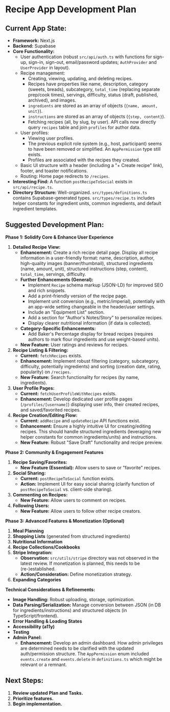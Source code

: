 # Recipe App Development Plan

## Current App State:

- **Framework:** Next.js
- **Backend:** Supabase
- **Core Functionality:**
  - User authentication (robust `src/api/auth.ts` with functions for sign-up, sign-in, sign-out, email/password updates; `AuthProvider` and `UserProvider` in layout).
  - Recipe management:
    - Creating, viewing, updating, and deleting recipes.
    - Recipes have properties like name, description, category (sweets, breads), subcategory, `total_time` (replacing separate prep/cook times), servings, difficulty, status (draft, published, archived), and images.
    - `ingredients` are stored as an array of objects (`{name, amount, unit}`).
    - `instructions` are stored as an array of objects (`{step, content}`).
    - Fetching recipes (all, by slug, by user). API calls now directly query `recipes` table and join `profiles` for author data.
  - User profiles:
    - Viewing user profiles.
    - The previous explicit role system (e.g., host, participant) seems to have been removed or simplified. An `AppPermission` type still exists.
    - Profiles are associated with the recipes they created.
  - Basic UI structure with a header (including a "+ Create recipe" link), footer, and toaster notifications.
  - Routing: Home page redirects to `/recipes`.
- **Interesting Find:** A function `postRecipeToSocial` exists in `src/api/recipe.ts`.
- **Directory Structure:** Well-organized. `src/types/definitions.ts` contains Supabase-generated types. `src/types/recipe.ts` includes helper constants for ingredient units, common ingredients, and default ingredient templates.

## Suggested Development Plan:

**Phase 1: Solidify Core & Enhance User Experience**

1.  **Detailed Recipe View:**
    - **Enhancement:** Create a rich recipe detail page. Display all recipe information in a user-friendly format: name, description, author, high-quality images (banner/thumbnail), structured ingredients (name, amount, unit), structured instructions (step, content), `total_time`, servings, difficulty.
    - **Further Enhancements (General):**
      - Implement `Recipe` schema markup (JSON-LD) for improved SEO and rich snippets.
      - Add a print-friendly version of the recipe page.
      - Implement unit conversion (e.g., metric/imperial), potentially with an app-wide setting changeable in the header/user settings.
      - Include an "Equipment List" section.
      - Add a section for "Author's Notes/Story" to personalize recipes.
      - Display clearer nutritional information (if data is collected).
    - **Category-Specific Enhancements:**
      - Add Baker's Percentage display for bread recipes (requires authors to mark flour ingredients and use weight-based units).
    - **New Feature:** User ratings and reviews for recipes.
2.  **Recipe Listing & Filtering:**
    - **Current:** `fetchRecipes` exists.
    - **Enhancement:** Implement robust filtering (category, subcategory, difficulty, potentially ingredients) and sorting (creation date, rating, popularity) on `/recipes`.
    - **New Feature:** Search functionality for recipes (by name, ingredients).
3.  **User Profile Pages:**
    - **Current:** `fetchUserProfileWithRecipes` exists.
    - **Enhancement:** Develop dedicated user profile pages (`/profiles/[username]`) displaying user info, their created recipes, and saved/favorited recipes.
4.  **Recipe Creation/Editing Flow:**
    - **Current:** `addRecipe` and `updateRecipe` API functions exist.
    - **Enhancement:** Ensure a highly intuitive UI for creating/editing recipes. This should handle structured ingredients (leveraging new helper constants for common ingredients/units) and instructions.
    - **New Feature:** Robust "Save Draft" functionality and recipe preview.

**Phase 2: Community & Engagement Features**

1.  **Recipe Saving/Favorites:**
    - **New Feature (Essential):** Allow users to save or "favorite" recipes.
2.  **Social Sharing:**
    - **Current:** `postRecipeToSocial` function exists.
    - **Action:** Implement UI for easy social sharing (clarify function of `postRecipeToSocial` vs. client-side sharing).
3.  **Commenting on Recipes:**
    - **New Feature:** Allow users to comment on recipes.
4.  **Following Users:**
    - **New Feature:** Allow users to follow other recipe creators.

**Phase 3: Advanced Features & Monetization (Optional)**

1.  **Meal Planning**
2.  **Shopping Lists** (generated from structured ingredients)
3.  **Nutritional Information**
4.  **Recipe Collections/Cookbooks**
5.  **Stripe Integration:**
    - **Observation:** `src/utils/stripe` directory was not observed in the latest review. If monetization is planned, this needs to be (re-)established.
    - **Action/Consideration:** Define monetization strategy.
6.  **Expanding Categories**

**Technical Considerations & Refinements:**

- **Image Handling:** Robust uploading, storage, optimization.
- **Data Parsing/Serialization:** Manage conversion between JSON (in DB for ingredients/instructions) and structured objects (in TypeScript/frontend).
- **Error Handling & Loading States**
- **Accessibility (a11y)**
- **Testing**
- **Admin Panel:**
  - **Enhancement:** Develop an admin dashboard. How admin privileges are determined needs to be clarified with the updated auth/permission structure. The `AppPermission` enum included `events.create` and `events.delete` in `definitions.ts` which might be relevant or a remnant.

## Next Steps:

1.  **Review updated Plan and Tasks.**
2.  **Prioritize features.**
3.  **Begin implementation.**

